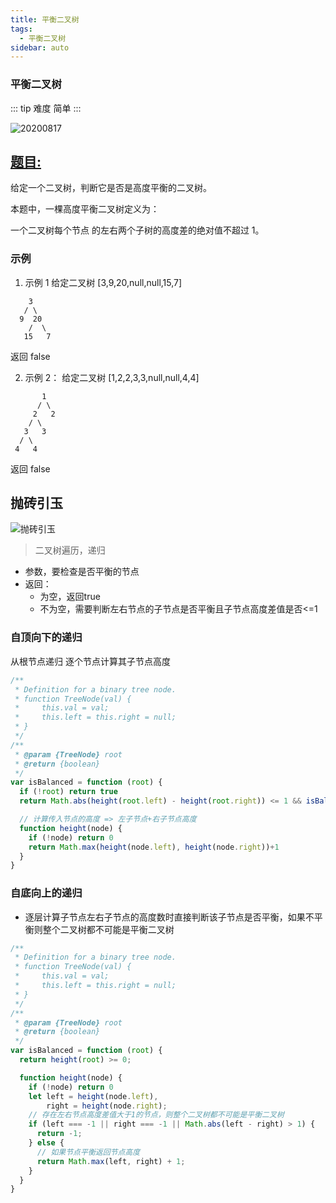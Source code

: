 ```yaml
---
title: 平衡二叉树
tags:
  - 平衡二叉树
sidebar: auto
---
```


### 平衡二叉树

::: tip 难度
简单
:::

![20200817](http://qiniu.gaowenju.com/leecode/banner/20200817.jpg)

## [题目:](https://leetcode-cn.com/problems/balanced-binary-tree/)

给定一个二叉树，判断它是否是高度平衡的二叉树。

本题中，一棵高度平衡二叉树定义为：

一个二叉树每个节点 的左右两个子树的高度差的绝对值不超过 1。

### 示例

1. 示例 1
   给定二叉树 [3,9,20,null,null,15,7]

```
    3
   / \
  9  20
    /  \
   15   7
```

返回 false

2. 示例 2：
   给定二叉树 [1,2,2,3,3,null,null,4,4]

```
       1
      / \
     2   2
    / \
   3   3
  / \
 4   4
```

返回 false

## 抛砖引玉

![抛砖引玉](http://qiniu.gaowenju.com/leecode/20200817.png)

> 二叉树遍历，递归

- 参数，要检查是否平衡的节点
- 返回：
  - 为空，返回true
  - 不为空，需要判断左右节点的子节点是否平衡且子节点高度差值是否<=1

### 自顶向下的递归

从根节点递归
逐个节点计算其子节点高度

```javascript
/**
 * Definition for a binary tree node.
 * function TreeNode(val) {
 *     this.val = val;
 *     this.left = this.right = null;
 * }
 */
/**
 * @param {TreeNode} root
 * @return {boolean}
 */
var isBalanced = function (root) {
  if (!root) return true
  return Math.abs(height(root.left) - height(root.right)) <= 1 && isBalanced(root.left) && isBalanced(root.right);

  // 计算传入节点的高度 => 左子节点+右子节点高度
  function height(node) {
    if (!node) return 0
    return Math.max(height(node.left), height(node.right))+1
  }
}
```


### 自底向上的递归

- 逐层计算子节点左右子节点的高度数时直接判断该子节点是否平衡，如果不平衡则整个二叉树都不可能是平衡二叉树

```javascript
/**
 * Definition for a binary tree node.
 * function TreeNode(val) {
 *     this.val = val;
 *     this.left = this.right = null;
 * }
 */
/**
 * @param {TreeNode} root
 * @return {boolean}
 */
var isBalanced = function (root) {
  return height(root) >= 0;

  function height(node) {
    if (!node) return 0
    let left = height(node.left),
        right = height(node.right);
    // 存在左右节点高度差值大于1的节点，则整个二叉树都不可能是平衡二叉树
    if (left === -1 || right === -1 || Math.abs(left - right) > 1) {
      return -1;
    } else {
      // 如果节点平衡返回节点高度
      return Math.max(left, right) + 1;
    }
  }
}
```
